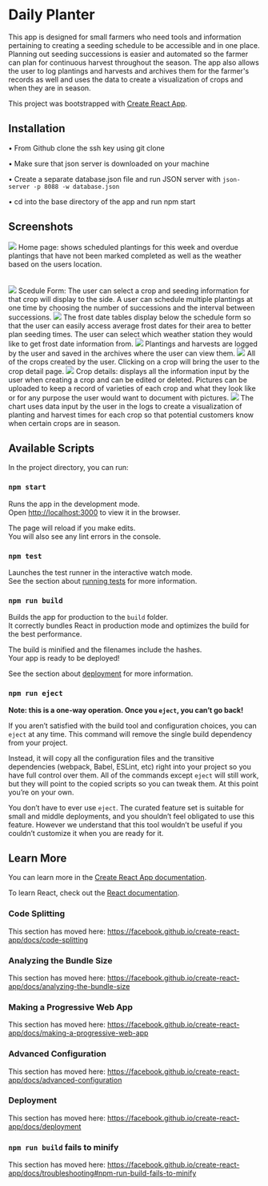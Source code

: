 # Daily Planter
This app is designed for small farmers who need tools and information pertaining to creating a seeding schedule to be accessible and in one place. Planning out seeding successions is easier and automated so the farmer can plan for continuous harvest throughout the season. The app also allows the user to log plantings and harvests and archives them for the farmer's records as well and uses the data to create a visualization of crops and when they are in season. 

This project was bootstrapped with [Create React App](https://github.com/facebook/create-react-app).

## Installation
• From Github clone the ssh key using git clone

• Make sure that json server is downloaded on your machine

• Create a separate database.json file and run JSON server with ```json-server -p 8088 -w database.json```

• cd into the base directory of the app and run npm start

## Screenshots

<img src="/screenshots/home.png">
Home page: shows scheduled plantings for this week and overdue plantings that have not been marked completed as well as the weather based on the users location.<br/>
<br/>
<br/>


<img src="/screenshots/scheduleForm.png">
Scedule Form: The user can select a crop and seeding information for that crop will display to the side. A user can schedule multiple plantings at one time by choosing the number of successions and the interval between successions.


<img src="/screenshots/frostDates.png">
The frost date tables display below the schedule form so that the user can easily access average frost dates for their area to better plan seeding times. The user can select which weather station they would like to get frost date information from. 


<img src="/screenshots/logForm.png">
Plantings and harvests are logged by the user and saved in the archives where the user can view them.


<img src="/screenshots/cropList.png">
All of the crops created by the user. Clicking on a crop will bring the user to the crop detail page. 


<img src="/screenshots/cropDetail.png">
Crop details: displays all the information input by the user when creating a crop and can be edited or deleted. Pictures can be uploaded to keep a record of varieties of each crop and what they look like or for any purpose the user would want to document with pictures.


<img src="/screenshots/chart.png">
The chart uses data input by the user in the logs to create a visualization of planting and harvest times for each crop so that potential customers know when certain crops are in season. 

## Available Scripts

In the project directory, you can run:

### `npm start`

Runs the app in the development mode.<br />
Open [http://localhost:3000](http://localhost:3000) to view it in the browser.

The page will reload if you make edits.<br />
You will also see any lint errors in the console.

### `npm test`

Launches the test runner in the interactive watch mode.<br />
See the section about [running tests](https://facebook.github.io/create-react-app/docs/running-tests) for more information.

### `npm run build`

Builds the app for production to the `build` folder.<br />
It correctly bundles React in production mode and optimizes the build for the best performance.

The build is minified and the filenames include the hashes.<br />
Your app is ready to be deployed!

See the section about [deployment](https://facebook.github.io/create-react-app/docs/deployment) for more information.

### `npm run eject`

**Note: this is a one-way operation. Once you `eject`, you can’t go back!**

If you aren’t satisfied with the build tool and configuration choices, you can `eject` at any time. This command will remove the single build dependency from your project.

Instead, it will copy all the configuration files and the transitive dependencies (webpack, Babel, ESLint, etc) right into your project so you have full control over them. All of the commands except `eject` will still work, but they will point to the copied scripts so you can tweak them. At this point you’re on your own.

You don’t have to ever use `eject`. The curated feature set is suitable for small and middle deployments, and you shouldn’t feel obligated to use this feature. However we understand that this tool wouldn’t be useful if you couldn’t customize it when you are ready for it.

## Learn More

You can learn more in the [Create React App documentation](https://facebook.github.io/create-react-app/docs/getting-started).

To learn React, check out the [React documentation](https://reactjs.org/).

### Code Splitting

This section has moved here: https://facebook.github.io/create-react-app/docs/code-splitting

### Analyzing the Bundle Size

This section has moved here: https://facebook.github.io/create-react-app/docs/analyzing-the-bundle-size

### Making a Progressive Web App

This section has moved here: https://facebook.github.io/create-react-app/docs/making-a-progressive-web-app

### Advanced Configuration

This section has moved here: https://facebook.github.io/create-react-app/docs/advanced-configuration

### Deployment

This section has moved here: https://facebook.github.io/create-react-app/docs/deployment

### `npm run build` fails to minify

This section has moved here: https://facebook.github.io/create-react-app/docs/troubleshooting#npm-run-build-fails-to-minify
